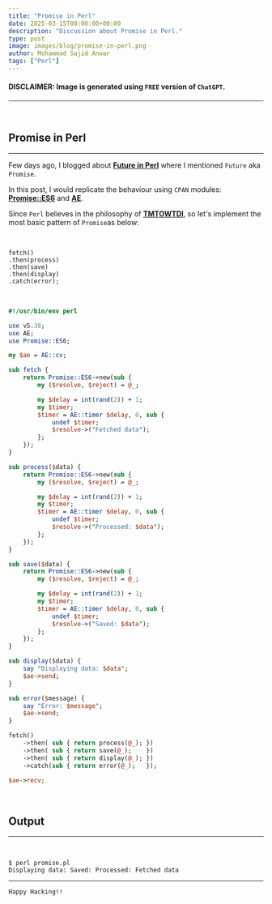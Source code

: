 ```yaml
---
title: "Promise in Perl"
date: 2025-03-15T00:00:00+00:00
description: "Discussion about Promise in Perl."
type: post
image: images/blog/promise-in-perl.png
author: Mohammad Sajid Anwar
tags: ["Perl"]
---
```


#### **DISCLAIMER:** Image is generated using `FREE` version of `ChatGPT`.
***

<br>

## Promise in Perl
***

Few days ago, I blogged about [**Future in Perl**](https://theweeklychallenge.org/blog/future-in-perl) where I mentioned `Future` aka `Promise`.

In this post, I would replicate the behaviour using `CPAN` modules: [**Promise::ES6**](https://metacpan.org/pod/Promise::ES6) and [**AE**](https://metacpan.org/pod/AE).

Since `Perl` believes in the philosophy of [**TMTOWTDI**](https://wiki.c2.com/?ThereIsMoreThanOneWayToDoIt), so let's implement the most basic pattern of `Promise`as below:

<br>

    fetch()
    .then(process)
    .then(save)
    .then(display)
    .catch(error);

<br>

```perl
#!/usr/bin/env perl

use v5.38;
use AE;
use Promise::ES6;

my $ae = AE::cv;

sub fetch {
    return Promise::ES6->new(sub {
        my ($resolve, $reject) = @_;

        my $delay = int(rand(2)) + 1;
        my $timer;
        $timer = AE::timer $delay, 0, sub {
            undef $timer;
            $resolve->("Fetched data");
        };
    });
}

sub process($data) {
    return Promise::ES6->new(sub {
        my ($resolve, $reject) = @_;

        my $delay = int(rand(2)) + 1;
        my $timer;
        $timer = AE::timer $delay, 0, sub {
            undef $timer;
            $resolve->("Processed: $data");
        };
    });
}

sub save($data) {
    return Promise::ES6->new(sub {
        my ($resolve, $reject) = @_;

        my $delay = int(rand(2)) + 1;
        my $timer;
        $timer = AE::timer $delay, 0, sub {
            undef $timer;
            $resolve->("Saved: $data");
        };
    });
}

sub display($data) {
    say "Displaying data: $data";
    $ae->send;
}

sub error($message) {
    say "Error: $message";
    $ae->send;
}

fetch()
    ->then( sub { return process(@_); })
    ->then( sub { return save(@_);    })
    ->then( sub { return display(@_); })
    ->catch(sub { return error(@_);   });

$ae->recv;
```

<br>

## Output
***

<br>

    $ perl promise.pl
    Displaying data: Saved: Processed: Fetched data

***

`Happy Hacking!!`
